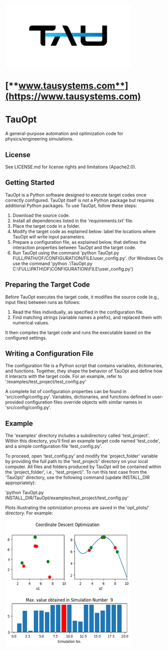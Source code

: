 
<img src="TAUSystemsLogo.png" width="400" height="200">

# [**www.tausystems.com**](https://www.tausystems.com)

# TauOpt

A general-purpose automation and optimization code for physics/engineering simulations.

## License
See LICENSE.md for license rights and limitations (Apache2.0).
 
## Getting Started

TauOpt is a Python software designed to execute target codes once correctly configured. TauOpt itself is not a Python package but requires additional Python packages. To use TauOpt, follow these steps: 

1. Download the source code.
2. Install all dependencies listed in the 'requirements.txt' file. 
3. Place the target code in a folder. 
4. Modify the target code as explained below: label the locations where TauOpt will write input parameters. 
5. Prepare a configuration file, as explained below, that defines the interaction properties between TauOpt and the target code. 
6. Run TauOpt using the command 'python TauOpt.py FULL/PATH/OF/CONFIGURATION/FILE/user_config.py'.
   (for Windows Os use the command 'python .\TauOpt.py C:\FULL\PATH\OF\CONFIGURATION\FILE\user_config.py')


## Preparing the Target Code

Before TauOpt executes the target code, it modifies the source code (e.g., input files) between runs as follows: 

1. Read the files individually, as specified in the configuration file.
2. Find matching strings (variable names a prefix), and replaced them with numerical values.

It then compiles the target code and runs the executable based on the configured settings.

## Writing a Configuration File
The configuration file is a Python script that contains variables, dictionaries, and functions. Together, they shape the behavior of TauOpt and define how it interacts with the target code. For an example, refer to '/examples/test_project/test_config.py'

A complete list of configuration properties can be found in 'src/config/config.py'. Variables, dictionaries, and functions defined in user-provided configuration files override objects with similar names in 'src/config/config.py'. 

## Example
The 'examples' directory includes a subdirectory called 'test_project'. Within this directory, you'll find an example target code named 'test_code', and a simple configuration file 'test_config.py'. 

To proceed, open 'test_config.py' and modify the 'project_folder' variable by providing the full path to the 'test_project/' directory on your local computer. All files and folders produced by TauOpt will be contained within the 'project_folder', i.e., 'test_project/'. To run this test case from the 'TauOpt/' directory, use the following command (update INSTALL_DIR appropriately): 
        
'python TauOpt.py INSTALL_DIR/TauOpt/examples/test_project/test_config.py' 

Plots illustrating the optimization process are saved in the 'opt_plots/' directory. For example:    

<img src="img/19.png" width="400" height="400">
